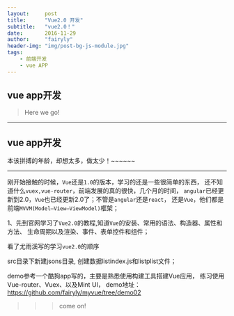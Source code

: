 ```yaml
---
layout:     post
title:      "Vue2.0 开发"
subtitle:   "vue2.0！"
date:       2016-11-29
author:     "fairyly"
header-img: "img/post-bg-js-module.jpg"
tags:
    - 前端开发
    - vue APP
---
```




## vue app开发

> Here we go!

---

## vue app开发

本该拼搏的年龄，却想太多，做太少！~~~~~~

---


刚开始接触的时候，`Vue`还是`1.0`的版本，学习的还是一些很简单的东西， 
还不知道什么`vuex,vue-router`，前端发展的真的很快，几个月的时间， 
`angular`已经更新到2.0，`Vue`也已经更新2.0了；不管是`angular`还是`react`， 
还是`Vue`，他们都是前端`MVVM(Model–View–ViewModel)`框架； 

1、先到官网学习了`Vue2.0`的教程,知道`Vue`的安装、常用的语法、构造器、属性和方法、 
生命周期以及渲染、事件、表单控件和组件； 

看了尤雨溪写的学习`vue2.0`的顺序 


src目录下新建jsons目录,  创建数据listindex.js和listplist文件； 

demo参考一个酷狗app写的，主要是熟悉使用构建工具搭建Vue应用， 
练习使用Vue-router、Vuex、以及Mint UI， 
demo地址：https://github.com/fairyly/myvue/tree/demo02


>>>come on!
